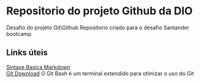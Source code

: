 # Repositorio do projeto Github da DIO
Desafio do projeto Git\Github
Repositorio criado para o desafio 
Santander bootcamp 

## Links úteis
[Sintaxe Basica Markdown](https://www.markdownguide.org/basic-syntax/)
<br>
[Git Download](https://git-scm.com/downloads) 
O Git Bash é um terminal extendido para otimizar o uso do  Git

